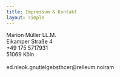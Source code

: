 ```yaml
---
title: Impressum & Kontakt
layout: simple
---
```


Marion Müller LL.M.<br>
Eikamper Straße 4<br>
+49 175 5717931<br>
51069 Köln<br>
<br>
<span class="rev" data-js-send="ed<!--testcase-1-->.nl<!--testcase-2-->eok.gnutielgebsthcer<!--testcase-3-->@re<!--testcase-4-->lleum.noiram">ed<!--testcase-1-->.nl<!--testcase-2-->eok.gnutielgebsthcer<!--testcase-3-->@re<!--testcase-4-->lleum.noiram<span>


